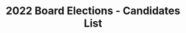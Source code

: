---
templateKey: election-candidates-page
seo:
  description: Individual Member Director elections for the 2022 Board of
    Directors will be held *Monday January 10, 2022 to * *Friday January 18,
    2022*. Nominations  occur between *November 15 and December 15, 2020*.
  image: /img/OpenInfra-icon-white.jpg
  title: 2022 Board Elections - Candidates List
  twitterUsername: "@OpenInfraDev"
  url: https://openinfra.dev/election/2022-individual-director-election/candidates
title: 2022 Board Elections - Candidates List
menu:
  - text: ELECTION DETAILS
    link: /election
  - text: SEE THE CANDIDATES
    link: /election/candidates
  - text: NOMINATE A MEMBER
    link: /a/community/members
  - text: BE A CANDIDATE
    link: /profile
  - text: GOLD MEMBER ELECTION CANDIDATES
    link: /election/candidates/gold
  - text: CODE OF CONDUCT
    link: ../../../legal/code-of-conduct
howToVote:
  title: HOW TO VOTE
  description: "If you are an eligible voter, you should have received an email with the subject
    <b>Open Infrastructure Foundation - {$ElectionName}</b> from
    secretary@openinfra.dev. This email includes your unique voting link. If you did
    not receive an email, please contact <a href='mailto:secretary@openinfra.dev'>
    secretary@openinfra.dev</a>."
---